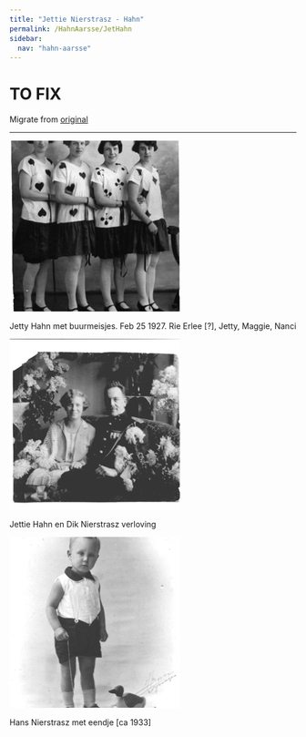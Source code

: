 ```yaml
---
title: "Jettie Nierstrasz - Hahn"
permalink: /HahnAarsse/JetHahn
sidebar:
  nav: "hahn-aarsse"
---
```



# TO FIX

Migrate from [original](https://www.nierstrasz.org/HahnAarsse/JetHahn.html)

---

[![jetty_met_buurmeisjes](/assets/images/HahnAarsse/small/jetty_met_buurmeisjes.jpg)](/assets/images/HahnAarsse/full/jetty_met_buurmeisjes.jpg)



Jetty Hahn met buurmeisjes. Feb 25 1927. Rie Erlee [?], Jetty, Maggie, Nanci

[![jettie_en_dik](/assets/images/HahnAarsse/small/jettie_en_dik.jpg)](/assets/images/HahnAarsse/full/jettie_en_dik.jpg)


Jettie Hahn en Dik Nierstrasz verloving

[![hans_met_eendje](/assets/images/HahnAarsse/small/hans_met_eendje.jpg)](/assets/images/HahnAarsse/full/hans_met_eendje.jpg)


Hans Nierstrasz met eendje [ca 1933]

